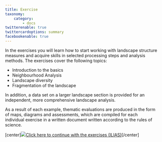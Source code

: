 ```yaml
---
title: Exercise
taxonomy:
    category:
        - docs
twitterenable: true
twittercardoptions: summary
facebookenable: true
---
```

In the exercises you will learn how to start working with landscape structure measures and acquire skills in selected processing steps and analysis methods. The exercises cover the following topics:

* Introduction to the basics
* Neighbourhood Analysis
* Landscape diversity
* Fragmentation of the landscape

In addition, a data set on a larger landscape section is provided for an independent, more comprehensive landscape analysis.

As a result of each example, thematic evaluations are produced in the form of maps, diagrams and assessments, which are compiled for each individual exercise in a written document written according to the rules of science.

[center]<a href="https://ilias.opengeoedu.de/ilias/goto_opengeoedu_crs_454.html" markdown="1" target="_blank">![](/images/exercise.png?resize=200)Click here to continue with the exercises (ILIAS)</a>[/center]